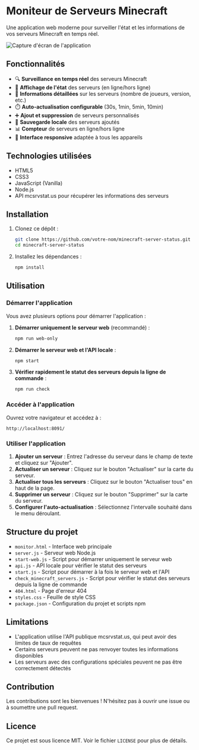 # Moniteur de Serveurs Minecraft

Une application web moderne pour surveiller l'état et les informations de vos serveurs Minecraft en temps réel.

![Capture d'écran de l'application](screenshot.png)

## Fonctionnalités

- 🔍 **Surveillance en temps réel** des serveurs Minecraft
- 🚦 **Affichage de l'état** des serveurs (en ligne/hors ligne)
- 👥 **Informations détaillées** sur les serveurs (nombre de joueurs, version, etc.)
- ⏱️ **Auto-actualisation configurable** (30s, 1min, 5min, 10min)
- ➕ **Ajout et suppression** de serveurs personnalisés
- 💾 **Sauvegarde locale** des serveurs ajoutés
- 📊 **Compteur** de serveurs en ligne/hors ligne
- 📱 **Interface responsive** adaptée à tous les appareils

## Technologies utilisées

- HTML5
- CSS3
- JavaScript (Vanilla)
- Node.js
- API mcsrvstat.us pour récupérer les informations des serveurs

## Installation

1. Clonez ce dépôt :
   ```bash
   git clone https://github.com/votre-nom/minecraft-server-status.git
   cd minecraft-server-status
   ```

2. Installez les dépendances :
   ```bash
   npm install
   ```

## Utilisation

### Démarrer l'application

Vous avez plusieurs options pour démarrer l'application :

1. **Démarrer uniquement le serveur web** (recommandé) :
   ```bash
   npm run web-only
   ```

2. **Démarrer le serveur web et l'API locale** :
   ```bash
   npm start
   ```

3. **Vérifier rapidement le statut des serveurs depuis la ligne de commande** :
   ```bash
   npm run check
   ```

### Accéder à l'application

Ouvrez votre navigateur et accédez à :
```
http://localhost:8091/
```

### Utiliser l'application

1. **Ajouter un serveur** : Entrez l'adresse du serveur dans le champ de texte et cliquez sur "Ajouter".
2. **Actualiser un serveur** : Cliquez sur le bouton "Actualiser" sur la carte du serveur.
3. **Actualiser tous les serveurs** : Cliquez sur le bouton "Actualiser tous" en haut de la page.
4. **Supprimer un serveur** : Cliquez sur le bouton "Supprimer" sur la carte du serveur.
5. **Configurer l'auto-actualisation** : Sélectionnez l'intervalle souhaité dans le menu déroulant.

## Structure du projet

- `monitor.html` - Interface web principale
- `server.js` - Serveur web Node.js
- `start-web.js` - Script pour démarrer uniquement le serveur web
- `api.js` - API locale pour vérifier le statut des serveurs
- `start.js` - Script pour démarrer à la fois le serveur web et l'API
- `check_minecraft_servers.js` - Script pour vérifier le statut des serveurs depuis la ligne de commande
- `404.html` - Page d'erreur 404
- `styles.css` - Feuille de style CSS
- `package.json` - Configuration du projet et scripts npm

## Limitations

- L'application utilise l'API publique mcsrvstat.us, qui peut avoir des limites de taux de requêtes
- Certains serveurs peuvent ne pas renvoyer toutes les informations disponibles
- Les serveurs avec des configurations spéciales peuvent ne pas être correctement détectés

## Contribution

Les contributions sont les bienvenues ! N'hésitez pas à ouvrir une issue ou à soumettre une pull request.

## Licence

Ce projet est sous licence MIT. Voir le fichier `LICENSE` pour plus de détails.